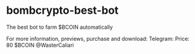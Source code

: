 # bombcrypto-best-bot
The best bot to farm $BCOIN automatically

For more information, previews, purchase and download: Telegram:
Price: 80 $BCOIN
@WasterCaliari
